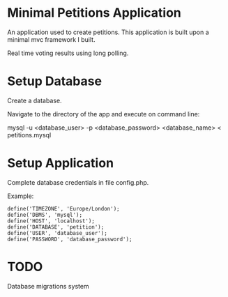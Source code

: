 # Minimal Petitions Application

An application used to create petitions. This application is built upon a minimal mvc framework I built.

Real time voting results using long polling.

# Setup Database

Create a database.

Navigate to the directory of the app and execute on command line:

mysql -u <database_user> -p <database_password> <database_name> < petitions.mysql

# Setup Application

Complete database credentials in file config.php.

Example:
```
define('TIMEZONE', 'Europe/London');
define('DBMS', 'mysql');
define('HOST', 'localhost');
define('DATABASE', 'petition');
define('USER', 'database_user');
define('PASSWORD', 'database_password');
```

# TODO

Database migrations system
